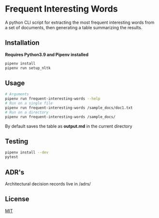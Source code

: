 # Frequent Interesting Words

A python CLI script for extracting the most frequent interesting words from a set of documents, then generating a table summarizing the results.

## Installation

**Requires Python3.9 and Pipenv installed** 

```bash
pipenv install
pipenv run setup_nltk
```

## Usage

```bash
# Arguments 
pipenv run frequent-interesting-words --help  
# Run on a single file
pipenv run frequent-interesting-words /sample_docs/doc1.txt
# Run on a directory
pipenv run frequent-interesting-words /sample_docs/
```
By default saves the table as **output.md** in the current directory

## Testing
```bash
pipenv install --dev
pytest
```

## ADR's
Architectural decision records live in /adrs/

## License
[MIT](https://choosealicense.com/licenses/mit/)
